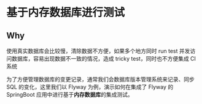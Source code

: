 # 基于内存数据库进行测试

## Why

使用真实数据库会比较慢，清除数据不方便，如果多个地方同时 run test 并发访问数据库，容易出现数据不一致的情况，造成 tricky test，同时也不方便集成 CI 系统

为了方便管理数据库的变更记录，通常我们会数据库版本管理系统来记录、同步 SQL 的变化，这里我们以 Flyway 为例，演示如何在集成了 Flyway 的 SpringBoot 应用中进行基于**内存数据库**的集成测试。


